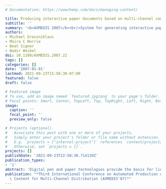 ```yaml
---
# Documentation: https://wowchemy.com/docs/managing-content/

title: Producing interactive paper documents based on multi-channel content publishing
subtitle: ''
summary: '<b>AXMEDIS 2007</b><br/>System for generating interactive paper documents that combine printed media with digital content, enabling multi-channel distribution—users scan printed codes to access video, audio, or dynamic web elements linked to a physical page.'
authors:
- Michael Grossniklaus
- Moira C Norrie
- Beat Signer
- Nadir Weibel
doi: 10.1109/AXMEDIS.2007.22
tags: []
categories: []
date: '2007-01-01'
lastmod: 2021-09-23T15:50:30-07:00
featured: false
draft: false

# Featured image
# To use, add an image named `featured.jpg/png` to your page's folder.
# Focal points: Smart, Center, TopLeft, Top, TopRight, Left, Right, BottomLeft, Bottom, BottomRight.
image:
  caption: ''
  focal_point: ''
  preview_only: false

# Projects (optional).
#   Associate this post with one or more of your projects.
#   Simply enter your project's folder or file name without extension.
#   E.g. `projects = ["internal-project"]` references `content/project/deep-learning/index.md`.
#   Otherwise, set `projects = []`.
projects: []
publishDate: '2021-09-23T22:50:30.714139Z'
publication_types:
- '1'
abstract: 'Digital pen and paper technologies provide the basis for linking digital content and services to printed materials in the form of interactive paper publications. To realise the potential of these technologies, it is important to develop platforms and tools that can support the large-scale publishing of interactive paper documents. We show how an extensible content management system that was developed to support context-aware publishing was used for the production of interactive paper documents. The publishing process consists of two phases and requires one channel to support the production of the document together with cross-media link definitions and a second channel to support interaction with the document.'
publication: "*Third International Conference on Automated Production of Cross Media\
  \ Content for Multi-Channel Distribution (AXMEDIS'07)*"
---
```

